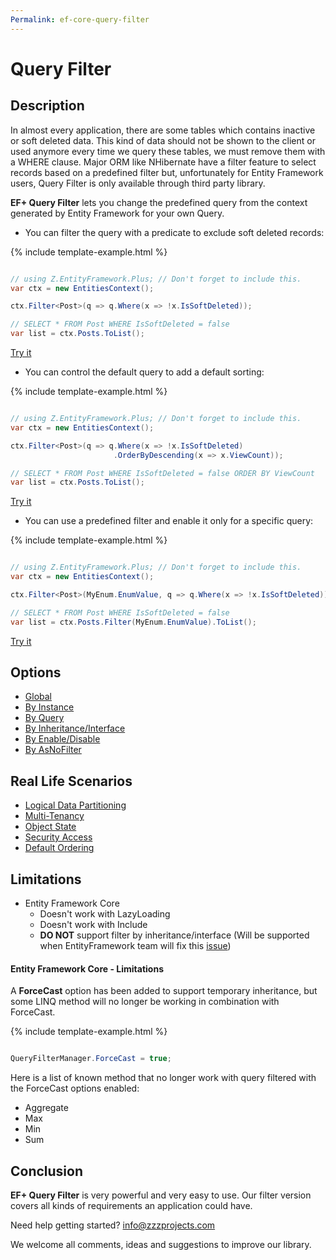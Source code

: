```yaml
---
Permalink: ef-core-query-filter
---
```


# Query Filter

## Description

In almost every application, there are some tables which contains inactive or soft deleted data. This kind of data should not be shown to the client or used anymore every time we query these tables, we must remove them with a WHERE clause. Major ORM like NHibernate have a filter feature to select records based on a predefined filter but, unfortunately for Entity Framework users, Query Filter is only available through third party library.

**EF+ Query Filter** lets you change the predefined query from the context generated by Entity Framework for your own Query.

 - You can filter the query with a predicate to exclude soft deleted records:

{% include template-example.html %} 
```csharp

// using Z.EntityFramework.Plus; // Don't forget to include this.
var ctx = new EntitiesContext();

ctx.Filter<Post>(q => q.Where(x => !x.IsSoftDeleted));

// SELECT * FROM Post WHERE IsSoftDeleted = false
var list = ctx.Posts.ToList();

```

[Try it](https://dotnetfiddle.net/m38JPM)

 - You can control the default query to add a default sorting:

{% include template-example.html %} 
```csharp

// using Z.EntityFramework.Plus; // Don't forget to include this.
var ctx = new EntitiesContext();

ctx.Filter<Post>(q => q.Where(x => !x.IsSoftDeleted)
                       .OrderByDescending(x => x.ViewCount));

// SELECT * FROM Post WHERE IsSoftDeleted = false ORDER BY ViewCount
var list = ctx.Posts.ToList();

```

[Try it](https://dotnetfiddle.net/AjRuQO)

 - You can use a predefined filter and enable it only for a specific query:

{% include template-example.html %} 
```csharp

// using Z.EntityFramework.Plus; // Don't forget to include this.
var ctx = new EntitiesContext();

ctx.Filter<Post>(MyEnum.EnumValue, q => q.Where(x => !x.IsSoftDeleted)).Disable();

// SELECT * FROM Post WHERE IsSoftDeleted = false
var list = ctx.Posts.Filter(MyEnum.EnumValue).ToList();
```

[Try it](https://dotnetfiddle.net/1tnpPm)

## Options

 - [Global](options/ef-core-query-filter-global.md)
 - [By Instance](options/ef-core-query-filter-by-instance.md)
 - [By Query](options/ef-core-query-filter-by-query.md)
 - [By Inheritance/Interface](options/ef-core-query-filter-by-inheritance-interface.md)
 - [By Enable/Disable](options/ef-core-query-filter-by-enable-disable.md)
 - [By AsNoFilter](options/ef-core-query-filter-by-as-no-filter.md)

## Real Life Scenarios

 - [Logical Data Partitioning](scenarios/ef-core-query-filter-logical-data-partitioning.md)
 - [Multi-Tenancy](scenarios/ef-core-query-filter-multi-tenancy.md)
 - [Object State](scenarios/ef-core-query-filter-object-state.md)
 - [Security Access](scenarios/ef-core-query-filter-security-access.md)
 - [Default Ordering](scenarios/ef-core-query-filter-default-ordering.md)
 
## Limitations

 - Entity Framework Core
   - Doesn't work with LazyLoading
   - Doesn't work with Include
   - **DO NOT** support filter by inheritance/interface (Will be supported when EntityFramework team will fix this [issue](https://github.com/aspnet/EntityFramework/issues/3736))

#### Entity Framework Core - Limitations

A **ForceCast** option has been added to support temporary inheritance, but some LINQ method will no longer be working in combination with ForceCast.

{% include template-example.html %} 
```csharp

QueryFilterManager.ForceCast = true;

```

Here is a list of known method that no longer work with query filtered with the ForceCast options enabled:

 - Aggregate
 - Max
 - Min
 - Sum

## Conclusion

**EF+ Query Filter** is very powerful and very easy to use. Our filter version covers all kinds of requirements an application could have.

Need help getting started? [info@zzzprojects.com](mailto:info@zzzprojects.com)

We welcome all comments, ideas and suggestions to improve our library.
